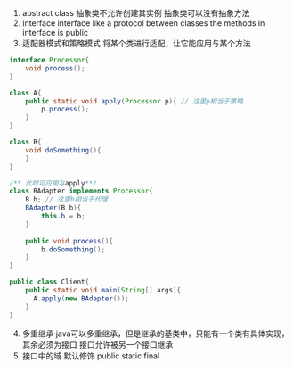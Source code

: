 1. abstract class
抽象类不允许创建其实例
抽象类可以没有抽象方法
2. interface
interface like a protocol between classes
the methods in interface is public 
3. 适配器模式和策略模式
将某个类进行适配，让它能应用与某个方法
```java
interface Processor{
    void process();
}

class A{
    public static void apply(Processor p){ // 这里p相当于策略
        p.process();
    }
}

class B{
    void doSomething(){
    }
}

/** 此时可应用与apply**/
class BAdapter implements Processor{
    B b; // 这里b相当于代理
    BAdapter(B b){
        this.b = b;
    }
    
    public void process(){
        b.doSomething();
    }
}

public class Client{
    public static void main(String[] args){
      A.apply(new BAdapter());
    }
}
```

4. 多重继承
java可以多重继承，但是继承的基类中，只能有一个类有具体实现，其余必须为接口
接口允许被另一个接口继承
5. 接口中的域
默认修饰 public static final